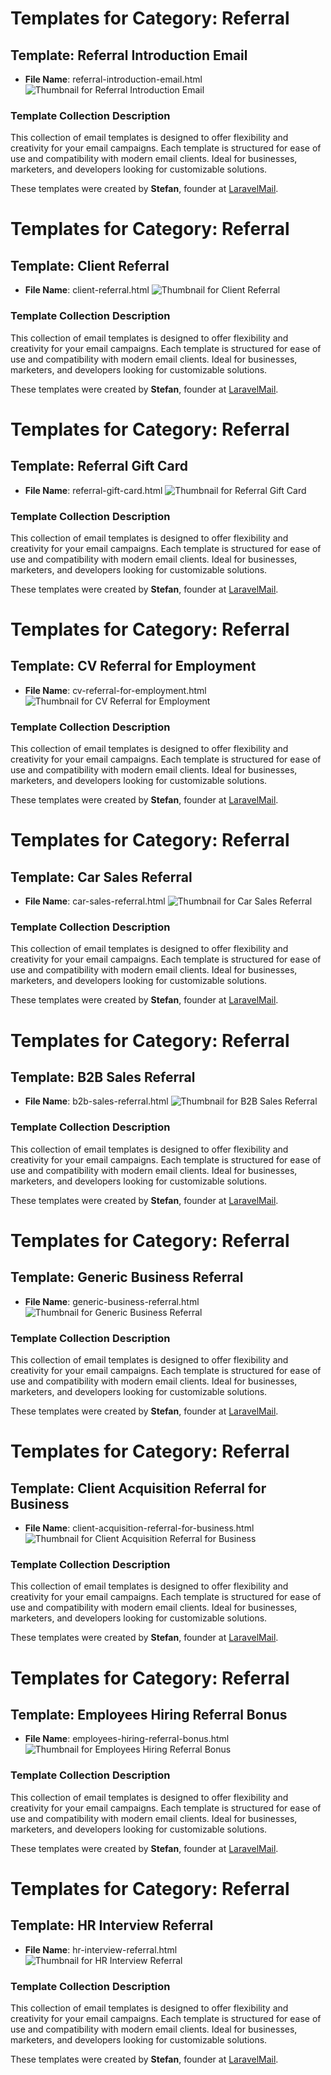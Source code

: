 # Templates for Category: Referral

## Template: Referral Introduction Email
- **File Name**: referral-introduction-email.html
![Thumbnail for Referral Introduction Email](./referral-introduction-email.png)

### Template Collection Description
This collection of email templates is designed to offer flexibility and creativity for your email campaigns. Each template is structured for ease of use and compatibility with modern email clients. Ideal for businesses, marketers, and developers looking for customizable solutions.

These templates were created by **Stefan**, founder at [LaravelMail](https://laravelmail.com).

# Templates for Category: Referral

## Template: Client Referral
- **File Name**: client-referral.html
![Thumbnail for Client Referral](./client-referral.png)

### Template Collection Description
This collection of email templates is designed to offer flexibility and creativity for your email campaigns. Each template is structured for ease of use and compatibility with modern email clients. Ideal for businesses, marketers, and developers looking for customizable solutions.

These templates were created by **Stefan**, founder at [LaravelMail](https://laravelmail.com).

# Templates for Category: Referral

## Template: Referral Gift Card
- **File Name**: referral-gift-card.html
![Thumbnail for Referral Gift Card](./referral-gift-card.png)

### Template Collection Description
This collection of email templates is designed to offer flexibility and creativity for your email campaigns. Each template is structured for ease of use and compatibility with modern email clients. Ideal for businesses, marketers, and developers looking for customizable solutions.

These templates were created by **Stefan**, founder at [LaravelMail](https://laravelmail.com).

# Templates for Category: Referral

## Template: CV Referral for Employment 
- **File Name**: cv-referral-for-employment.html
![Thumbnail for CV Referral for Employment ](./cv-referral-for-employment.png)

### Template Collection Description
This collection of email templates is designed to offer flexibility and creativity for your email campaigns. Each template is structured for ease of use and compatibility with modern email clients. Ideal for businesses, marketers, and developers looking for customizable solutions.

These templates were created by **Stefan**, founder at [LaravelMail](https://laravelmail.com).

# Templates for Category: Referral

## Template: Car Sales Referral
- **File Name**: car-sales-referral.html
![Thumbnail for Car Sales Referral](./car-sales-referral.png)

### Template Collection Description
This collection of email templates is designed to offer flexibility and creativity for your email campaigns. Each template is structured for ease of use and compatibility with modern email clients. Ideal for businesses, marketers, and developers looking for customizable solutions.

These templates were created by **Stefan**, founder at [LaravelMail](https://laravelmail.com).

# Templates for Category: Referral

## Template: B2B Sales Referral
- **File Name**: b2b-sales-referral.html
![Thumbnail for B2B Sales Referral](./b2b-sales-referral.png)

### Template Collection Description
This collection of email templates is designed to offer flexibility and creativity for your email campaigns. Each template is structured for ease of use and compatibility with modern email clients. Ideal for businesses, marketers, and developers looking for customizable solutions.

These templates were created by **Stefan**, founder at [LaravelMail](https://laravelmail.com).

# Templates for Category: Referral

## Template: Generic Business Referral
- **File Name**: generic-business-referral.html
![Thumbnail for Generic Business Referral](./generic-business-referral.png)

### Template Collection Description
This collection of email templates is designed to offer flexibility and creativity for your email campaigns. Each template is structured for ease of use and compatibility with modern email clients. Ideal for businesses, marketers, and developers looking for customizable solutions.

These templates were created by **Stefan**, founder at [LaravelMail](https://laravelmail.com).

# Templates for Category: Referral

## Template: Client Acquisition Referral for Business
- **File Name**: client-acquisition-referral-for-business.html
![Thumbnail for Client Acquisition Referral for Business](./client-acquisition-referral-for-business.png)

### Template Collection Description
This collection of email templates is designed to offer flexibility and creativity for your email campaigns. Each template is structured for ease of use and compatibility with modern email clients. Ideal for businesses, marketers, and developers looking for customizable solutions.

These templates were created by **Stefan**, founder at [LaravelMail](https://laravelmail.com).

# Templates for Category: Referral

## Template: Employees Hiring Referral Bonus
- **File Name**: employees-hiring-referral-bonus.html
![Thumbnail for Employees Hiring Referral Bonus](./employees-hiring-referral-bonus.png)

### Template Collection Description
This collection of email templates is designed to offer flexibility and creativity for your email campaigns. Each template is structured for ease of use and compatibility with modern email clients. Ideal for businesses, marketers, and developers looking for customizable solutions.

These templates were created by **Stefan**, founder at [LaravelMail](https://laravelmail.com).

# Templates for Category: Referral

## Template: HR Interview Referral
- **File Name**: hr-interview-referral.html
![Thumbnail for HR Interview Referral](./hr-interview-referral.png)

### Template Collection Description
This collection of email templates is designed to offer flexibility and creativity for your email campaigns. Each template is structured for ease of use and compatibility with modern email clients. Ideal for businesses, marketers, and developers looking for customizable solutions.

These templates were created by **Stefan**, founder at [LaravelMail](https://laravelmail.com).

